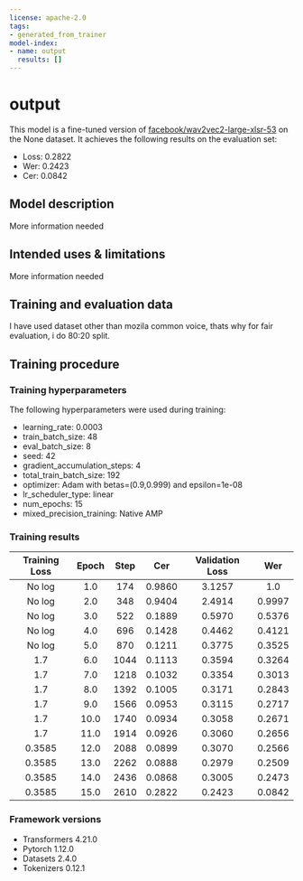 ```yaml
---
license: apache-2.0
tags:
- generated_from_trainer
model-index:
- name: output
  results: []
---
```


<!-- This model card has been generated automatically according to the information the Trainer had access to. You
should probably proofread and complete it, then remove this comment. -->

# output

This model is a fine-tuned version of [facebook/wav2vec2-large-xlsr-53](https://huggingface.co/facebook/wav2vec2-large-xlsr-53) on the None dataset.
It achieves the following results on the evaluation set:
- Loss: 0.2822
- Wer: 0.2423
- Cer: 0.0842

## Model description

More information needed

## Intended uses & limitations

More information needed

## Training and evaluation data

I have used dataset other than mozila common voice, thats why for fair evaluation, i do 80:20 split. 


## Training procedure

### Training hyperparameters

The following hyperparameters were used during training:
- learning_rate: 0.0003
- train_batch_size: 48
- eval_batch_size: 8
- seed: 42
- gradient_accumulation_steps: 4
- total_train_batch_size: 192
- optimizer: Adam with betas=(0.9,0.999) and epsilon=1e-08
- lr_scheduler_type: linear
- num_epochs: 15
- mixed_precision_training: Native AMP

### Training results

| Training Loss | Epoch | Step | Cer    | Validation Loss | Wer    |
|:-------------:|:-----:|:----:|:------:|:---------------:|:------:|
| No log        | 1.0   | 174  | 0.9860 | 3.1257          | 1.0    |
| No log        | 2.0   | 348  | 0.9404 | 2.4914          | 0.9997 |
| No log        | 3.0   | 522  | 0.1889 | 0.5970          | 0.5376 |
| No log        | 4.0   | 696  | 0.1428 | 0.4462          | 0.4121 |
| No log        | 5.0   | 870  | 0.1211 | 0.3775          | 0.3525 |
| 1.7           | 6.0   | 1044 | 0.1113 | 0.3594          | 0.3264 |
| 1.7           | 7.0   | 1218 | 0.1032 | 0.3354          | 0.3013 |
| 1.7           | 8.0   | 1392 | 0.1005 | 0.3171          | 0.2843 |
| 1.7           | 9.0   | 1566 | 0.0953 | 0.3115          | 0.2717 |
| 1.7           | 10.0  | 1740 | 0.0934 | 0.3058          | 0.2671 |
| 1.7           | 11.0  | 1914 | 0.0926 | 0.3060          | 0.2656 |
| 0.3585        | 12.0  | 2088 | 0.0899 | 0.3070          | 0.2566 |
| 0.3585        | 13.0  | 2262 | 0.0888 | 0.2979          | 0.2509 |
| 0.3585        | 14.0  | 2436 | 0.0868 | 0.3005          | 0.2473 |
| 0.3585        | 15.0  | 2610 | 0.2822 | 0.2423          | 0.0842 |


### Framework versions

- Transformers 4.21.0
- Pytorch 1.12.0
- Datasets 2.4.0
- Tokenizers 0.12.1
